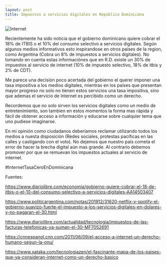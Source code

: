 ```yaml
---
layout: post
title: Impuestos a servicios digitales en República Dominicana
---
```


![Internet](https://p1.pxfuel.com/preview/264/185/69/laptop-hand-leave-internet.jpg)

Recientemente ha sido noticia que el gobierno dominicano quiere cobrar el 18% de ITBIS o el 10% del consumo selectivo a servicios digitales.
Según algunos medios informativos esto inspirandose en otros países de la region, como Argentina (Cobra un 8% de  impuestos  a servicios digitales).
No tomando en cuenta estas informaciónes que en R.D. existe un 30% de impuestos al servicio de internet (10% de impuesto selectivo, 18% de itbis y 2% de CDT).

Me parece una decisión poco acertada del gobierno el querer imponer una tasa impositiva a los medios digitales, mientras en los países que presentan mayor progreso no solo no tienen estos servicios una tasa impositiva, sino que ademas el servicio  de Internet es percibido como un derecho.

Recordemos que no solo sirven los servicios digitales como un medio de entretenimiento, son tambíen en estos momentos la forma mas rápida y fácil de obtener acceso a información y educarse sobre cualquier tema  que uno pudiese imaginarse.


En mi opinión como ciudadanos deberíamos reclamar utilizando todos los medios a nuesta disposición (Redes sociales, protestas pacificas en las calles y castigando con el voto). No dejemos que nuestro país cometa el error de hacer la brecha digital aún  mas grande. Al contrario debemos promover por que se remuevan los impuestos actuales al servicio de internet.



#InternetTasaCeroEnDominicana




Fuentes:

https://www.diariolibre.com/economia/gobierno-quiere-cobrar-el-18-de-itbis-o-el-10-del-consumo-selectivo-a-servicios-digitales-AA14503407

https://www.politicargentina.com/notas/201912/31620-netflix-y-spotify-el-gobierno-suavizo-fuerte-el-impuesto-a-los-servicios-digitales-en-dolares-y-no-pagaran-el-30.html

https://www.diariolibre.com/actualidad/tecnologia/impuestos-de-las-facturas-telefonicas-ya-suman-el-30-MF7052691

https://cnnespanol.cnn.com/2011/06/09/el-acceso-a-internet-un-derecho-humano-segun-la-onu/

https://www.xataka.com/tecnologiazen/el-fascinante-mapa-de-los-paises-que-ya-consideran-internet-como-un-derecho-basico
